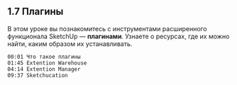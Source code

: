 ## 1.7 Плагины

В этом уроке вы познакомитесь с инструментами расширенного функционала SketchUp — **плагинами**. Узнаете о ресурсах, где их можно найти, каким образом их устанавливать.

[](https://player.softculture.cc/embed/online/SKC/SKC_85.27.04_L1-7_Plugins)

``` chapters
00:01 Что такое плагины
01:45 Extention Warehouse
04:14 Extention Manager
09:37 Sketchucation
```